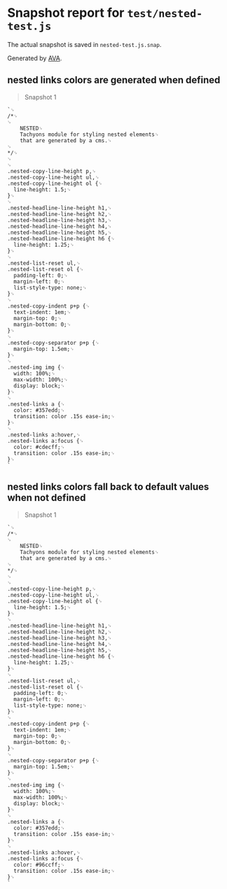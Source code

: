 # Snapshot report for `test/nested-test.js`

The actual snapshot is saved in `nested-test.js.snap`.

Generated by [AVA](https://ava.li).

## nested links colors are generated when defined

> Snapshot 1

    `␊
    /*␊
    ␊
        NESTED␊
        Tachyons module for styling nested elements␊
        that are generated by a cms.␊
    ␊
    */␊
    ␊
    ␊
    .nested-copy-line-height p,␊
    .nested-copy-line-height ul,␊
    .nested-copy-line-height ol {␊
      line-height: 1.5;␊
    }␊
    ␊
    .nested-headline-line-height h1,␊
    .nested-headline-line-height h2,␊
    .nested-headline-line-height h3,␊
    .nested-headline-line-height h4,␊
    .nested-headline-line-height h5,␊
    .nested-headline-line-height h6 {␊
      line-height: 1.25;␊
    }␊
    ␊
    .nested-list-reset ul,␊
    .nested-list-reset ol {␊
      padding-left: 0;␊
      margin-left: 0;␊
      list-style-type: none;␊
    }␊
    ␊
    .nested-copy-indent p+p {␊
      text-indent: 1em;␊
      margin-top: 0;␊
      margin-bottom: 0;␊
    }␊
    ␊
    .nested-copy-separator p+p {␊
      margin-top: 1.5em;␊
    }␊
    ␊
    .nested-img img {␊
      width: 100%;␊
      max-width: 100%;␊
      display: block;␊
    }␊
    ␊
    .nested-links a {␊
      color: #357edd;␊
      transition: color .15s ease-in;␊
    }␊
    ␊
    .nested-links a:hover,␊
    .nested-links a:focus {␊
      color: #cdecff;␊
      transition: color .15s ease-in;␊
    }␊
    `

## nested links colors fall back to default values when not defined

> Snapshot 1

    `␊
    /*␊
    ␊
        NESTED␊
        Tachyons module for styling nested elements␊
        that are generated by a cms.␊
    ␊
    */␊
    ␊
    ␊
    .nested-copy-line-height p,␊
    .nested-copy-line-height ul,␊
    .nested-copy-line-height ol {␊
      line-height: 1.5;␊
    }␊
    ␊
    .nested-headline-line-height h1,␊
    .nested-headline-line-height h2,␊
    .nested-headline-line-height h3,␊
    .nested-headline-line-height h4,␊
    .nested-headline-line-height h5,␊
    .nested-headline-line-height h6 {␊
      line-height: 1.25;␊
    }␊
    ␊
    .nested-list-reset ul,␊
    .nested-list-reset ol {␊
      padding-left: 0;␊
      margin-left: 0;␊
      list-style-type: none;␊
    }␊
    ␊
    .nested-copy-indent p+p {␊
      text-indent: 1em;␊
      margin-top: 0;␊
      margin-bottom: 0;␊
    }␊
    ␊
    .nested-copy-separator p+p {␊
      margin-top: 1.5em;␊
    }␊
    ␊
    .nested-img img {␊
      width: 100%;␊
      max-width: 100%;␊
      display: block;␊
    }␊
    ␊
    .nested-links a {␊
      color: #357edd;␊
      transition: color .15s ease-in;␊
    }␊
    ␊
    .nested-links a:hover,␊
    .nested-links a:focus {␊
      color: #96ccff;␊
      transition: color .15s ease-in;␊
    }␊
    `
